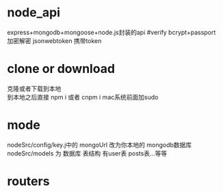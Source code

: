 # node_api
express+mongodb+mongoose+node.js封装的api
#verify
bcrypt+passport 加密解密
jsonwebtoken 携带token

# clone or download
克隆或者下载到本地  
到本地之后直接 npm i 或者 cnpm i                 mac系统前面加sudo



# mode

nodeSrc/config/key.j中的 mongoUrl   改为你本地的 mongodb数据库
nodeSrc/models 为 数据库 表结构  有user表 posts表...等等 


# routers

